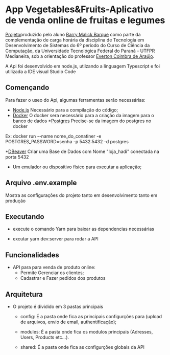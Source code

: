 # App Vegetables&Fruits-Aplicativo de venda online de fruitas e legumes


[Projeto](https://github.com/BarryMBarque/ApiVegetable)produzido pelo aluno [Barry Malick Barque](https://github.com/BarryMBarque) como parte da complementação de carga horária da disciplina de Tecnologia em Desenvolvimento de Sistemas do 6º período do Curso de Ciência da Computação, da Universidade Tecnológica Federal do Paraná - UTFPR Medianeira, sob a orientação do professor [Everton Coimbra de Araújo](https://github.com/evertonfoz).


A Api foi desenvolvido em node.js, utilzando a linguagem Typescript e foi utilizada a IDE visual Studio Code


## Començando
Para fazer o useo do Api, algumas ferramentas serão necessárias:

* [Node.js](https://nodejs.org/pt-br/download/package-manager/) Necessário para a compilação do código;
* [Docker](https://www.docker.com/get-started) O docker sera necessário para a criação da imagem para o banco de dados
*[Postgres](https://hub.docker.com/_/postgres) Precise-se da imagem do postgres no docker

Ex: docker run  --name nome_do_conatiner -e POSTGRES_PASSWORD=senha -p 5432:5432 -d postgres

*[DBeaver](https://dbeaver.com/download/) Criar uma Base de Dados com Nome "loja_hadi" conectada na porta 5432 
* Um emulador ou dispositivo físico para executar a aplicação;


## Arquivo .env.example 
Mostra as configurações do projeto tanto em desenvolvimento tanto em produção

  
## Executando
* execute o comando Yarn para baixar as dependencias necessárias

* excutar yarn dev:server para rodar a API

## Funcionalidades
* API para para venda de  produto online:
  * Permite Gerenciar os clientes;
  * Cadastrar e Fazer pedidos dos produtos
  
## Arquitetura
* O projeto é dividido em 3 pastas principais 
  * config: É a pasta onde fica as principais configurções para (upload de arquivos, envio de email, authentificação);
   
  * modules: É a pasta onde fica os modulos principais (Adresses, Users, Products etc...).
  
  * shared: É a pasta onde fica as configurções globais da API

